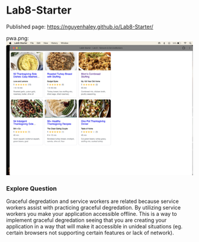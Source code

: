 # Lab8-Starter

Published page: https://nguyenhaley.github.io/Lab8-Starter/

pwa.png:
![screenshot](pwa.png)

### Explore Question
Graceful degredation and service workers are related because service workers assist with practicing graceful degredation. By utilizing service workers you make your application accessible offline. This is a way to implement graceful degredation seeing that you are creating your application in a way that will make it accessible in unideal situations (eg. certain browsers not supporting certain features or lack of network). 
